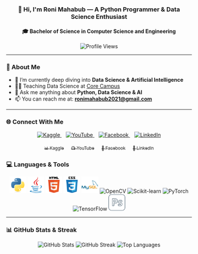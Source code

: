 <h3 align="center">👋 Hi, I'm Roni Mahabub — A Python Programmer & Data Science Enthusiast</h3>
<h4 align="center">🎓 Bachelor of Science in Computer Science and Engineering</h4>

<p align="center">
  <img src="https://komarev.com/ghpvc/?username=ronimahabub2021&label=Profile%20views&color=0e75b6&style=flat" alt="Profile Views" />
</p>

---

### 🚀 About Me

- 🌱 I’m currently deep diving into **Data Science & Artificial Intelligence**  
- 👨‍🏫 Teaching Data Science at [Core Campus](https://www.youtube.com/@corecampus)  
- 💬 Ask me anything about **Python, Data Science & AI**  
- 📫 You can reach me at: **ronimahabub2021@gmail.com**

---

### 🌐 Connect With Me

<p align="center">
  <a href="https://www.kaggle.com/ronimahabub21" target="_blank">
    <img src="https://cdn.jsdelivr.net/npm/simple-icons@v3/icons/kaggle.svg" alt="Kaggle" height="30" width="30" />
  </a>&nbsp;&nbsp;
  <a href="https://www.youtube.com/@CoreCampus" target="_blank">
    <img src="https://cdn.jsdelivr.net/npm/simple-icons@v3/icons/youtube.svg" alt="YouTube" height="30" width="30" />
  </a>&nbsp;&nbsp;
  <a href="https://www.facebook.com/md.roni.mahabub.2025/" target="_blank">
    <img src="https://cdn.jsdelivr.net/npm/simple-icons@v3/icons/facebook.svg" alt="Facebook" height="30" width="30" />
  </a>&nbsp;&nbsp;
  <a href="https://www.linkedin.com/in/ronimahabub/" target="_blank">
    <img src="https://cdn.jsdelivr.net/npm/simple-icons@v3/icons/linkedin.svg" alt="LinkedIn" height="30" width="30" />
  </a>
</p>

<p align="center">
  <a href="https://www.kaggle.com/ronimahabub21" target="_blank"><sub>📊 Kaggle</sub></a> &nbsp;&nbsp;&nbsp;
  <a href="https://www.youtube.com/@CoreCampus" target="_blank"><sub>📺 YouTube</sub></a> &nbsp;&nbsp;&nbsp;
  <a href="https://www.facebook.com/md.roni.mahabub.2025/" target="_blank"><sub>📘 Facebook</sub></a> &nbsp;&nbsp;&nbsp;
  <a href="https://www.linkedin.com/in/ronimahabub/" target="_blank"><sub>💼 LinkedIn</sub></a>
</p>


### 💻 Languages & Tools

<p align="center">
  <img src="https://raw.githubusercontent.com/devicons/devicon/master/icons/python/python-original.svg" alt="Python" width="45" height="45" />
  <img src="https://raw.githubusercontent.com/devicons/devicon/master/icons/java/java-original.svg" alt="Java" width="45" height="45" />
  <img src="https://raw.githubusercontent.com/devicons/devicon/master/icons/html5/html5-original-wordmark.svg" alt="HTML5" width="45" height="45" />
  <img src="https://raw.githubusercontent.com/devicons/devicon/master/icons/css3/css3-original-wordmark.svg" alt="CSS3" width="45" height="45" />
  <img src="https://raw.githubusercontent.com/devicons/devicon/master/icons/mysql/mysql-original-wordmark.svg" alt="MySQL" width="45" height="45" />
  <img src="https://www.vectorlogo.zone/logos/opencv/opencv-icon.svg" alt="OpenCV" width="45" height="45" />
  <img src="https://upload.wikimedia.org/wikipedia/commons/0/05/Scikit_learn_logo_small.svg" alt="Scikit-learn" width="45" height="45" />
  <img src="https://www.vectorlogo.zone/logos/pytorch/pytorch-icon.svg" alt="PyTorch" width="45" height="45" />
  <img src="https://www.vectorlogo.zone/logos/tensorflow/tensorflow-icon.svg" alt="TensorFlow" width="45" height="45" />
  <img src="https://raw.githubusercontent.com/devicons/devicon/master/icons/photoshop/photoshop-line.svg" alt="Photoshop" width="45" height="45" />
</p>

---

### 📊 GitHub Stats & Streak

<p align="center">
  <img src="https://github-readme-stats.vercel.app/api?username=ronimahabub2021&show_icons=true&theme=tokyonight" alt="GitHub Stats" />
  <img src="https://github-readme-streak-stats.herokuapp.com/?user=ronimahabub2021&theme=tokyonight" alt="GitHub Streak" />
  <img src="https://github-readme-stats.vercel.app/api/top-langs/?username=ronimahabub2021&layout=compact&theme=tokyonight" alt="Top Languages" />
</p>


